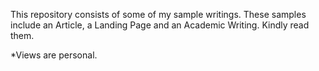 This repository consists of some of my sample writings.
These samples include an Article, a Landing Page and an Academic Writing.
Kindly read them.

*Views are personal.
